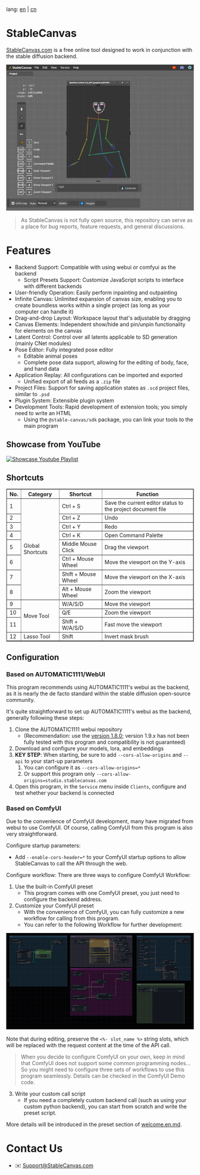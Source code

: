 lang: [en](./README.md) | [cn](./readme.cn.md)

# StableCanvas
[StableCanvas.com](https://stablecanvas.com) is a free online tool designed to work in conjunction with the stable diffusion backend.

![preview](./images/og-image.jpg)

> As StableCanvas is not fully open source, this repository can serve as a place for bug reports, feature requests, and general discussions.

# Features

- Backend Support: Compatible with using webui or comfyui as the backend
  - Script Presets Support: Customize JavaScript scripts to interface with different backends
- User-friendly Operation: Easily perform inpainting and outpainting
- Infinite Canvas: Unlimited expansion of canvas size, enabling you to create boundless works within a single project (as long as your computer can handle it)
- Drag-and-drop Layout: Workspace layout that's adjustable by dragging
- Canvas Elements: Independent show/hide and pin/unpin functionality for elements on the canvas
- Latent Control: Control over all latents applicable to SD generation (mainly CNet modules)
- Pose Editor: Fully integrated pose editor
  - Editable animal poses
  - Complete pose data support, allowing for the editing of body, face, and hand data
- Application Replay: All configurations can be imported and exported
  - Unified export of all feeds as a `.zip` file
- Project Files: Support for saving application states as `.scd` project files, similar to `.psd`
- Plugin System: Extensible plugin system
- Development Tools: Rapid development of extension tools; you simply need to write an HTML
  - Using the `@stable-canvas/sdk` package, you can link your tools to the main program

##   Showcase from YouTube

[![Showcase Youtube Playlist](http://img.youtube.com/vi/lnhcBCJ_NhM/0.jpg)](https://www.youtube.com/watch?v=lnhcBCJ_NhM&list=PLNaPKZgVE2TxkO2rc7mvXCNuTLS-uxQ6j "Showcase Youtube Playlist")

## Shortcuts

<!--
Global Shortcuts
- Ctrl + S: Save current editor status to project document file
- Ctrl + Z: Undo
- Ctrl + Y: Redo
- Ctrl + K: Open Command Palette
- Middle Mouse Click: Drag the viewport
- Ctrl + Mouse Wheel: Move the viewport on the Y-axis
- Shift + Mouse Wheel: Move the viewport on the X-axis
- Alt + Mouse Wheel: Zoom the viewport (scale)

Move Tool Shortcuts
- WASD: Move the viewport
- QE: Zoom the viewport
- Shift + WASD: Fast move the viewport

Lasso Tool Shortcuts
- Shift: Invert mask brush
-->

<table border="1">
  <tr>
    <th>No.</th>
    <th>Category</th>
    <th>Shortcut</th>
    <th>Function</th>
  </tr>
  <tr>
    <td>1</td>
    <td rowspan="8">Global Shortcuts</td>
    <td>Ctrl + S</td>
    <td>Save the current editor status to the project document file</td>
  </tr>
  <tr>
    <td>2</td>
    <td>Ctrl + Z</td>
    <td>Undo</td>
  </tr>
  <tr>
    <td>3</td>
    <td>Ctrl + Y</td>
    <td>Redo</td>
  </tr>
  <tr>
    <td>4</td>
    <td>Ctrl + K</td>
    <td>Open Command Palette</td>
  </tr>
  <tr>
    <td>5</td>
    <td>Middle Mouse Click</td>
    <td>Drag the viewport</td>
  </tr>
  <tr>
    <td>6</td>
    <td>Ctrl + Mouse Wheel</td>
    <td>Move the viewport on the Y-axis</td>
  </tr>
  <tr>
    <td>7</td>
    <td>Shift + Mouse Wheel</td>
    <td>Move the viewport on the X-axis</td>
  </tr>
  <tr>
    <td>8</td>
    <td>Alt + Mouse Wheel</td>
    <td>Zoom the viewport</td>
  </tr>
  <tr>
    <td>9</td>
    <td rowspan="3">Move Tool</td>
    <td>W/A/S/D</td>
    <td>Move the viewport</td>
  </tr>
  <tr>
    <td>10</td>
    <td>Q/E</td>
    <td>Zoom the viewport</td>
  </tr>
  <tr>
    <td>11</td>
    <td>Shift + W/A/S/D</td>
    <td>Fast move the viewport</td>
  </tr>
  <tr>
    <td>12</td>
    <td rowspan="1">Lasso Tool</td>
    <td>Shift</td>
    <td>Invert mask brush</td>
  </tr>
</table>

## Configuration

### Based on AUTOMATIC1111/WebUI

This program recommends using AUTOMATIC1111's webui as the backend, as it is nearly the de facto standard within the stable diffusion open-source community.

It's quite straightforward to set up AUTOMATIC1111's webui as the backend, generally following these steps:

1. Clone the AUTOMATIC1111 webui repository
   - (Recommendation: use the [version 1.8.0](https://github.com/AUTOMATIC1111/stable-diffusion-webui/releases/tag/v1.8.0); version 1.9.x has not been fully tested with this program and compatibility is not guaranteed)
2. Download and configure your models, lora, and embeddings
3. **KEY STEP**: When starting, be sure to add `--cors-allow-origins` and `--api` to your start-up parameters
   1. You can configure it as `--cors-allow-origins=*`
   2. Or support this program only `--cors-allow-origins=studio.stablecanvas.com`
4. Open this program, in the `Service` menu inside `Clients`, configure and test whether your backend is connected

### Based on ComfyUI

Due to the convenience of ComfyUI development, many have migrated from webui to use ComfyUI. Of course, calling ComfyUI from this program is also very straightforward.

Configure startup parameters:
- Add `--enable-cors-header=*` to your ComfyUI startup options to allow StableCanvas to call the API through the web.

Configure workflow:
There are three ways to configure ComfyUI Workflow:

1. Use the built-in ComfyUI preset
   - This program comes with one ComfyUI preset, you just need to configure the backend address.
2. Customize your ComfyUI preset
   - With the convenience of ComfyUI, you can fully customize a new workflow for calling from this program.
   - You can refer to the following Workflow for further development:

![workflow](./workflows/workflow.png)

Note that during editing, preserve the `<%- slot_name %>` string slots, which will be replaced with the request content at the time of the API call.

> When you decide to configure ComfyUI on your own, keep in mind that ComfyUI does not support some common programming nodes... So you might need to configure three sets of workflows to use this program seamlessly. Details can be checked in the ComfyUI Demo code.

3. Write your custom call script
   - If you need a completely custom backend call (such as using your custom python backend), you can start from scratch and write the preset script.

More details will be introduced in the preset section of [welcome.en.md](./welcome.en.md).

# Contact Us
- :envelope: Support@StableCanvas.com
